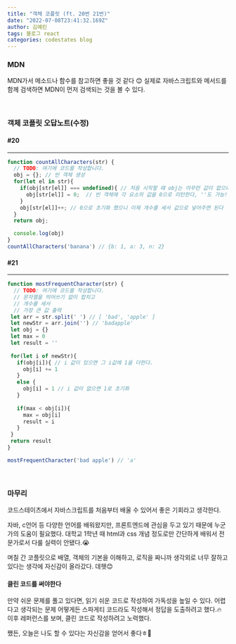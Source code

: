 ```yaml
---
title: "객체 코플릿 (ft. 20번 21번)"
date: "2022-07-08T23:41:32.169Z"
author: 김예린
tags: 블로그 react
categories: codestates blog
---
```


### MDN

MDN가서 메소드나 함수를 참고하면 좋을 것 같다 😊 실제로 자바스크립트와 메서드를 함께 검색하면 MDN이 먼저 검색되는 것을 볼 수 있다.

<br>

### 객체 코플릿 오답노트(수정)

#### #20
---

```js
function countAllCharacters(str) {
  // TODO: 여기에 코드를 작성합니다.
  obj = {}; // 빈 객체 생성
  for(let el in str){
    if(obj[str[el]] === undefined){ // 처음 시작할 때 obj는 아무런 값이 없으니까
      obj[str[el]] = 0;  // 빈 객체에 각 요소의 값을 0으로 리턴한다, ''도 가능!
    }
    obj[str[el]]++; // 0으로 초기화 했으니 이제 개수를 세서 값으로 넣어주면 된다
  }
  return obj;

  console.log(obj)
}
countAllCharacters('banana') // {b: 1, a: 3, n: 2}
```

#### #21
---

```js
function mostFrequentCharacter(str) {
  // TODO: 여기에 코드를 작성합니다.
  // 문자열을 띄어쓰기 없이 합치고
  // 개수를 세서
  // 가장 큰 값 출력
 let arr = str.split(' ') // [ 'bad', 'apple' ]
 let newStr = arr.join('') // 'badapple'
 let obj = {}
 let max = 0
 let result = ''
 
 for(let i of newStr){
   if(obj[i]){ // i 값이 있으면 그 i값에 1을 더한다.
     obj[i] += 1
   }
   else {
     obj[i] = 1 // i 값이 없으면 1로 초기화
   }
   
   if(max < obj[i]){
     max = obj[i]
     result = i
   }
 }
 return result
}

mostFrequentCharacter('bad apple') // 'a'
```

<br>

### 마무리

코드스테이츠에서 자바스크립트를 처음부터 배울 수 있어서 좋은 기회라고 생각한다.

자바, c언어 등 다양한 언어를 배워왔지만, 프론트엔드에 관심을 두고 있기 때문에 누군가의 도움이 필요했다. 대학교 1학년 때 html과 css 개념 정도로만 간단하게 배워서 전문가로서 다룰 실력이 안됐다.😭  

며칠 간 코플릿으로 배열, 객체의 기본을 이해하고, 로직을 짜니까 생각외로 너무 잘하고 있다는 생각에 자신감이 올라갔다.
데헷😊 

#### 클린 코드를 써야한다

만약 쉬운 문제를 풀고 있다면, 읽기 쉬운 코드로 작성하여 가독성을 높일 수 있다. 어렵다고 생각되는 문제 어떻게든 스파게티 코드라도 작성해서 정답을 도출하려고 했다.🔥 이후 레퍼런스를 보며, 클린 코드로 작성하려고 노력했다.

쨌든, 오늘은 나도 할 수 있다는 자신감을 얻어서 좋다ㅎ💜
